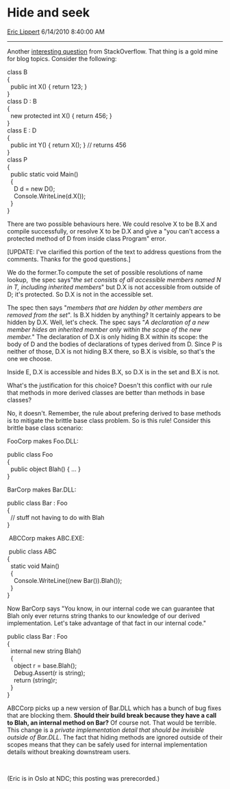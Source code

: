 # Hide and seek

[Eric Lippert](https://social.msdn.microsoft.com/profile/Eric%20Lippert) 6/14/2010 8:40:00 AM

-----

Another [interesting question](http://stackoverflow.com/questions/2845276/should-a-protected-property-in-a-c-child-class-hide-access-to-a-public-property) from StackOverflow. That thing is a gold mine for blog topics. Consider the following:

class B  
{  
  public int X() { return 123; }  
}  
class D : B  
{  
  new protected int X() { return 456; }  
}  
class E : D  
{  
  public int Y() { return X(); } // returns 456  
}  
class P  
{  
  public static void Main()  
  {  
    D d = new D();  
    Console.WriteLine(d.X());  
  }  
}

There are two possible behaviours here. We could resolve X to be B.X and compile successfully, or resolve X to be D.X and give a "you can't access a protected method of D from inside class Program" error.

\[UPDATE: I've clarified this portion of the text to address questions from the comments. Thanks for the good questions.\]

We do the former.To compute the set of possible resolutions of name lookup,  the spec says"*the set consists of all accessible members named N in T, including inherited members*" but D.X is not accessible from outside of D; it's protected. So D.X is not in the accessible set.

The spec then says "*members that are hidden by other members are removed from the set*". Is B.X hidden by anything? It certainly appears to be hidden by D.X. Well, let's check. The spec says "*A declaration of a new member hides an inherited member only within the scope of the new member.*" The declaration of D.X is only hiding B.X within its scope: the body of D and the bodies of declarations of types derived from D. Since P is neither of those, D.X is not hiding B.X there, so B.X is visible, so that's the one we choose.

Inside E, D.X is accessible and hides B.X, so D.X is in the set and B.X is not.

What's the justification for this choice? Doesn't this conflict with our rule that methods in more derived classes are better than methods in base classes?

No, it doesn't. Remember, the rule about prefering derived to base methods is to mitigate the brittle base class problem. So is this rule\! Consider this brittle base class scenario:

FooCorp makes Foo.DLL:  
  
public class Foo  
{  
  public object Blah() { ... }  
} 

BarCorp makes Bar.DLL:

public class Bar : Foo  
{  
  // stuff not having to do with Blah  
} 

 ABCCorp makes ABC.EXE:

 public class ABC  
{  
  static void Main()  
  {  
    Console.WriteLine((new Bar()).Blah());   
  }  
}  

Now BarCorp says "You know, in our internal code we can guarantee that Blah only ever returns string thanks to our knowledge of our derived implementation. Let's take advantage of that fact in our internal code."

public class Bar : Foo  
{  
  internal new string Blah()  
  {  
    object r = base.Blah();  
    Debug.Assert(r is string);  
    return (string)r;  
  }  
} 

ABCCorp picks up a new version of Bar.DLL which has a bunch of bug fixes that are blocking them. **Should their build break because they have a call to Blah, an internal method on Bar?** Of course not. That would be terrible. This change is a *private implementation detail that should be invisible outside of Bar.DLL*. The fact that hiding methods are ignored outside of their scopes means that they can be safely used for internal implementation details without breaking downstream users.

 

(Eric is in Oslo at NDC; this posting was prerecorded.)

